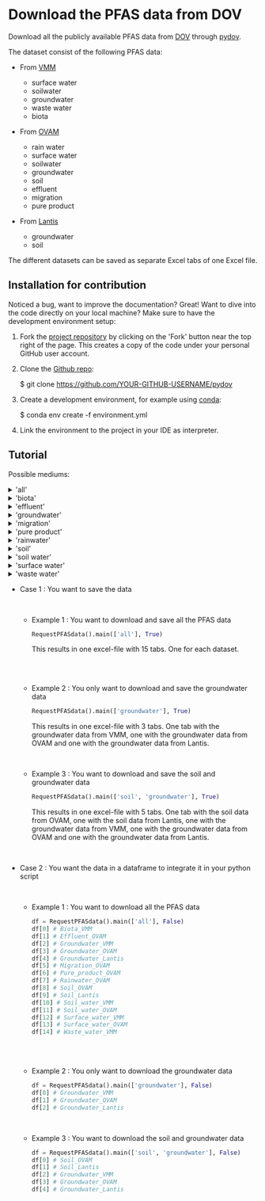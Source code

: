 # Download the PFAS data from DOV

Download all the publicly available PFAS data from [DOV](https://www.dov.vlaanderen.be/) through [pydov](https://pydov.readthedocs.io/en/stable/index.html).

The dataset consist of the following PFAS data:

- From [VMM](https://www.vmm.be/)
    - surface water
    - soilwater
    - groundwater
    - waste water
    - biota

- From [OVAM](https://ovam.vlaanderen.be/)
    - rain water
    - surface water
    - soilwater
    - groundwater
    - soil
    - effluent
    - migration
    - pure product

- From [Lantis](https://www.lantis.be/)
    - groundwater
    - soil

The different datasets can be saved as separate Excel tabs of one Excel file.

## Installation for contribution

Noticed a bug, want to improve the documentation? Great! Want to dive into the code directly on your local machine? Make sure to
have the development environment setup:

1. Fork the [project repository](https://github.com/DOV-Vlaanderen/pydov) by clicking on the 'Fork' button
  near the top right of the page. This creates a copy of the code under your personal GitHub user account.
2. Clone the [Github repo](https://github.com/DOV-Vlaanderen/pydov):


    $ git clone https://github.com/YOUR-GITHUB-USERNAME/pydov

3. Create a development environment, for example using [conda](https://docs.conda.io/projects/conda/en/stable/):

    $ conda env create -f environment.yml

4. Link the environment to the project in your IDE as interpreter.

## Tutorial

Possible mediums:

<details>
<summary>'all'</summary>

    -> returns 15 dataframes
        - Biota_VMM
        - Effluent_OVAM
        - Groundwater_VMM
        - Groundwater_OVAM
        - Groundwater_Lantis
        - Migration_OVAM
        - Pure_product_OVAM
        - Rainwater_OVAM
        - Soil_OVAM
        - Soil_Lantis
        - Soil_water_VMM
        - Soil_water_OVAM
        - Surface_water_VMM
        - Surface_water_OVAM
        - Waste_water_VMM
</details>

<details>
<summary>'biota'</summary>

    -> returns 1 dataframe
        - Biota_VMM
</details>

<details>
<summary>'effluent'</summary>

    -> returns 1 dataframe
        - Effluent_OVAM
</details>

<details>
<summary>'groundwater'</summary>

    -> returns 3 dataframes
        - Groundwater_VMM
        - Groundwater_OVAM
        - Groundwater_Lantis
</details>

<details>
<summary>'migration'</summary>

    -> returns 1 dataframes
        - Migration_OVAM
</details>

<details>
<summary>'pure product'</summary>

    -> returns 1 dataframes
        - Pure_product_OVAM
</details>

<details>
<summary>'rainwater'</summary>

    -> returns 1 dataframes
        - Rainwater_OVAM
</details>

<details>
<summary>'soil'</summary>

    -> returns 2 dataframes
        - Soil_OVAM
        - Soil_Lantis
</details>

<details>
<summary>'soil water'</summary>

    -> returns 2 dataframes
        - Soil_water_VMM
        - Soil_water_OVAM
</details>

<details>
<summary>'surface water'</summary>

    -> returns 2 dataframes
        - Surface_water_VMM
        - Surface_water_OVAM
</details>

<details>
<summary>'waste water'</summary>

    -> returns 1 dataframes
        - Waste_water_VMM
</details>


- Case 1 : You want to save the data

  <br>

  - Example 1 : You want to download and save all the PFAS data

      ```python
      RequestPFASdata().main(['all'], True)
      ```
      This results in one excel-file with 15 tabs. One for each dataset.

  <br>

  <br>

  - Example 2 : You only want to download and save the groundwater data

      ```python
      RequestPFASdata().main(['groundwater'], True)
      ```
      This results in one excel-file with 3 tabs. One tab with the groundwater data from VMM,
      one with the groundwater data from OVAM and one with the groundwater data from Lantis.

  <br>

  - Example 3 : You want to download and save the soil and groundwater data

      ```python
      RequestPFASdata().main(['soil', 'groundwater'], True)
      ```
      This results in one excel-file with 5 tabs. One tab with the soil data from OVAM,
      one with the soil data from Lantis, one with the groundwater data from VMM,
      one with the groundwater data from OVAM and one with the groundwater data from Lantis.

  <br>

- Case 2 : You want the data in a dataframe to integrate it in your python script

  <br>

  - Example 1 : You want to download all the PFAS data

    ```python
    df = RequestPFASdata().main(['all'], False)
    df[0] # Biota_VMM
    df[1] # Effluent_OVAM
    df[2] # Groundwater_VMM
    df[3] # Groundwater_OVAM
    df[4] # Groundwater_Lantis
    df[5] # Migration_OVAM
    df[6] # Pure_product_OVAM
    df[7] # Rainwater_OVAM
    df[8] # Soil_OVAM
    df[9] # Soil_Lantis
    df[10] # Soil_water_VMM
    df[11] # Soil_water_OVAM
    df[12] # Surface_water_VMM
    df[13] # Surface_water_OVAM
    df[14] # Waste_water_VMM
    ```
  <br>

  <br>

  - Example 2 : You only want to download the groundwater data

    ```python
    df = RequestPFASdata().main(['groundwater'], False)
    df[0] # Groundwater_VMM
    df[1] # Groundwater_OVAM
    df[2] # Groundwater_Lantis
    ```
  <br>

  - Example 3 : You want to download the soil and groundwater data

    ```python
    df = RequestPFASdata().main(['soil', 'groundwater'], False)
    df[0] # Soil_OVAM
    df[1] # Soil_Lantis
    df[2] # Groundwater_VMM
    df[3] # Groundwater_OVAM
    df[4] # Groundwater_Lantis
    ```
